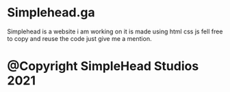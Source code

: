 # Simplehead.ga
Simplehead is a website i am working on it is made using html css js fell free to copy and reuse the code just give me a mention.

# @Copyright SimpleHead Studios 2021
